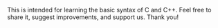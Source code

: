 This is intended for learning the basic syntax of C and C++. Feel free to share it, suggest improvements, and support us. Thank you!
